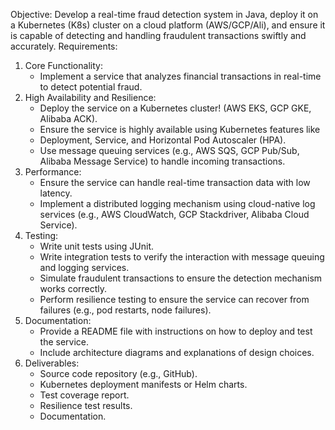 Objective:
Develop a real-time fraud detection system in Java, deploy it on a Kubernetes (K8s) cluster on a cloud platform (AWS/GCP/Ali), and ensure it is capable of detecting and handling fraudulent transactions swiftly and accurately.
Requirements:
1. Core Functionality:
    * Implement a service that analyzes financial transactions in real-time to detect potential fraud. 
2. High Availability and Resilience:
     * Deploy the service on a Kubernetes cluster! (AWS EKS, GCP GKE, Alibaba
     ACK).
     * Ensure the service is highly available using Kubernetes features like
     * Deployment, Service, and Horizontal Pod Autoscaler (HPA).
     * Use message queuing services (e.g., AWS SQS, GCP Pub/Sub, Alibaba Message Service) to handle incoming transactions.
3. Performance:
    * Ensure the service can handle real-time transaction data with low latency.
    * Implement a distributed logging mechanism using cloud-native log services (e.g., AWS CloudWatch, GCP Stackdriver, Alibaba Cloud Service).
4. Testing:
    * Write unit tests using JUnit.
    * Write integration tests to verify the interaction with message queuing and logging services.
    * Simulate fraudulent transactions to ensure the detection mechanism works correctly.
    * Perform resilience testing to ensure the service can recover from failures (e.g., pod restarts, node failures).
5. Documentation:
    * Provide a README file with instructions on how to deploy and test the service.
    * Include architecture diagrams and explanations of design choices.
6. Deliverables:
    * Source code repository (e.g., GitHub).
    * Kubernetes deployment manifests or Helm charts.
    * Test coverage report.
    * Resilience test results.
    * Documentation.